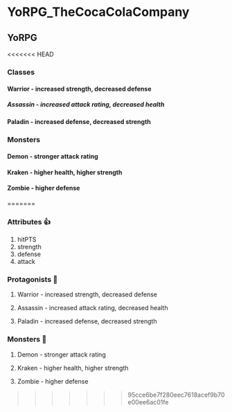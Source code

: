 # YoRPG_TheCocaColaCompany
## YoRPG

<<<<<<< HEAD
### Classes 

#### Warrior - increased strength, decreased defense

##### Assassin - increased attack rating, decreased health

#### Paladin - increased defense, decreased strength


### Monsters 

#### Demon - stronger attack rating

#### Kraken - higher health, higher strength

#### Zombie - higher defense
=======
### Attributes :thumbsup:

1. hitPTS
2. strength
3. defense
4. attack

### Protagonists :angel:

1. Warrior - increased strength, decreased defense

2. Assassin - increased attack rating, decreased health

3. Paladin - increased defense, decreased strength


### Monsters :japanese_ogre:

1. Demon - stronger attack rating

2. Kraken - higher health, higher strength

3. Zombie - higher defense
>>>>>>> 95cce6be7f280eec7618acef9b70e00ee6ac01fe
